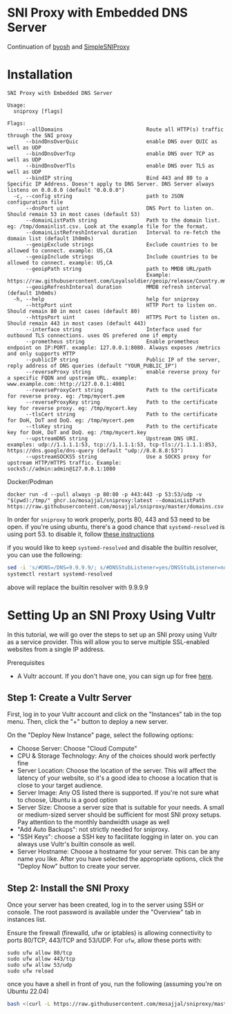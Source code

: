 SNI Proxy with Embedded DNS Server
==============

Continuation of [byosh](https://github.com/mosajjal/byosh) and [SimpleSNIProxy](https://github.com/ziozzang/SimpleSNIProxy)

Installation
============

```
SNI Proxy with Embedded DNS Server

Usage:
  sniproxy [flags]

Flags:
      --allDomains                           Route all HTTP(s) traffic through the SNI proxy
      --bindDnsOverQuic                      enable DNS over QUIC as well as UDP
      --bindDnsOverTcp                       enable DNS over TCP as well as UDP
      --bindDnsOverTls                       enable DNS over TLS as well as UDP
      --bindIP string                        Bind 443 and 80 to a Specific IP Address. Doesn't apply to DNS Server. DNS Server always listens on 0.0.0.0 (default "0.0.0.0")
  -c, --config string                        path to JSON configuration file
      --dnsPort uint                         DNS Port to listen on. Should remain 53 in most cases (default 53)
      --domainListPath string                Path to the domain list. eg: /tmp/domainlist.csv. Look at the example file for the format. 
      --domainListRefreshInterval duration   Interval to re-fetch the domain list (default 1h0m0s)
      --geoipExclude strings                 Exclude countries to be allowed to connect. example: US,CA
      --geoipInclude strings                 Include countries to be allowed to connect. example: US,CA
      --geoipPath string                     path to MMDB URL/path
                                             Example: https://raw.githubusercontent.com/Loyalsoldier/geoip/release/Country.mmdb
      --geoipRefreshInterval duration        MMDB refresh interval (default 1h0m0s)
  -h, --help                                 help for sniproxy
      --httpPort uint                        HTTP Port to listen on. Should remain 80 in most cases (default 80)
      --httpsPort uint                       HTTPS Port to listen on. Should remain 443 in most cases (default 443)
      --interface string                     Interface used for outbound TLS connections. uses OS prefered one if empty
      --prometheus string                    Enable prometheus endpoint on IP:PORT. example: 127.0.0.1:8080. Always exposes /metrics and only supports HTTP
      --publicIP string                      Public IP of the server, reply address of DNS queries (default "YOUR_PUBLIC_IP")
      --reverseProxy string                  enable reverse proxy for a specific FQDN and upstream URL. example: www.example.com::http://127.0.0.1:4001
      --reverseProxyCert string              Path to the certificate for reverse proxy. eg: /tmp/mycert.pem
      --reverseProxyKey string               Path to the certificate key for reverse proxy. eg: /tmp/mycert.key
      --tlsCert string                       Path to the certificate for DoH, DoT and DoQ. eg: /tmp/mycert.pem
      --tlsKey string                        Path to the certificate key for DoH, DoT and DoQ. eg: /tmp/mycert.key
      --upstreamDNS string                   Upstream DNS URI. examples: udp://1.1.1.1:53, tcp://1.1.1.1:53, tcp-tls://1.1.1.1:853, https://dns.google/dns-query (default "udp://8.8.8.8:53")
      --upstreamSOCKS5 string                Use a SOCKS proxy for upstream HTTP/HTTPS traffic. Example: socks5://admin:admin@127.0.0.1:1080
```      

Docker/Podman

```
docker run -d --pull always -p 80:80 -p 443:443 -p 53:53/udp -v "$(pwd):/tmp/" ghcr.io/mosajjal/sniproxy:latest --domainListPath https://raw.githubusercontent.com/mosajjal/sniproxy/master/domains.csv 
```

In order for `sniproxy` to work properly, ports 80, 443 and 53 need to be open. if you're using ubuntu, there's a good chance that `systemd-resolved` is using port 53. to disable it, follow [these instructions](https://gist.github.com/zoilomora/f7d264cefbb589f3f1b1fc2cea2c844c)

if you would like to keep `systemd-resolved` and disable the builtin resolver, you can use the following:
```bash
sed -i 's/#DNS=/DNS=9.9.9.9/; s/#DNSStubListener=yes/DNSStubListener=no/' /etc/systemd/resolved.conf 
systemctl restart systemd-resolved
```
above will replace the builtin resolver with 9.9.9.9


Setting Up an SNI Proxy Using Vultr
============

In this tutorial, we will go over the steps to set up an SNI proxy using Vultr as a service provider. This will allow you to serve multiple SSL-enabled websites from a single IP address.

Prerequisites
- A Vultr account. If you don't have one, you can sign up for free [here](https://www.vultr.com/?ref=9292202).

## Step 1: Create a Vultr Server
First, log in to your Vultr account and click on the "Instances" tab in the top menu. Then, click the "+" button to deploy a new server.

On the "Deploy New Instance" page, select the following options:

- Choose Server: Choose "Cloud Compute" 
- CPU & Storage Technology: Any of the choices should work perfectly fine
- Server Location: Choose the location of the server. This will affect the latency of your website, so it's a good idea to choose a location that is close to your target audience.
- Server Image: Any OS listed there is supported. If you're not sure what to choose, Ubuntu is a good option
- Server Size: Choose a server size that is suitable for your needs. A small or medium-sized server should be sufficient for most SNI proxy setups. Pay attention to the monthly bandwidth usage as well
- "Add Auto Backups": not strictly needed for sniproxy. 
- "SSH Keys": choose a SSH key to facilitate logging in later on. you can always use Vultr's builtin console as well. 
- Server Hostname: Choose a hostname for your server. This can be any name you like.
After you have selected the appropriate options, click the "Deploy Now" button to create your server.

## Step 2: Install the SNI Proxy
Once your server has been created, log in to the server using SSH or console. The root password is available under the "Overview" tab in instances list.

Ensure the firewall (firewalld, ufw or iptables) is allowing connectivity to ports 80/TCP, 443/TCP and 53/UDP. For `ufw`, allow these ports with:
```
sudo ufw allow 80/tcp
sudo ufw allow 443/tcp
sudo ufw allow 53/udp
sudo ufw reload
```

once you have a shell in front of you, run the following (assuming you're on Ubuntu 22.04)
```bash
bash <(curl -L https://raw.githubusercontent.com/mosajjal/sniproxy/master/install.sh)
```
